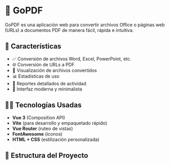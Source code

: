 # 📄 GoPDF

GoPDF es una aplicación web para convertir archivos Office o páginas web (URLs) a documentos PDF de manera fácil, rápida e intuitiva.

## 🚀 Características

- ✅ Conversión de archivos Word, Excel, PowerPoint, etc.
- 🌐 Conversión de URLs a PDF
- 📁 Visualización de archivos convertidos
- 📊 Estadísticas de uso
- 🧾 Reportes detallados de actividad
- 🎨 Interfaz moderna y minimalista

## 🧑‍💻 Tecnologías Usadas

- **Vue 3** (Composition API)
- **Vite** (para desarrollo y empaquetado rápido)
- **Vue Router** (ruteo de vistas)
- **FontAwesome** (íconos)
- **HTML + CSS** (estilización personalizada)

## 📂 Estructura del Proyecto


